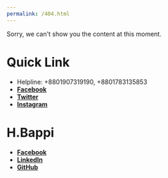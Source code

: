 ```yaml
---
permalink: /404.html
---
```

Sorry, we can't show you the content at this moment.

# Quick Link
- Helpline: +8801907319190, +8801783135853
- [**Facebook**](https://facebook.com/efortshub)
- [**Twitter**](https://twitter.com/efortshub)
- [**Instagram**](https://instagram.com/efortshub)


# H.Bappi
- [**Facebook**](https://www.facebook.com/h.bappi.hp)
- [**LinkedIn**](https://linkedin.com/in/hbappi)
- [**GitHub**](https://github.com/hbappi)
